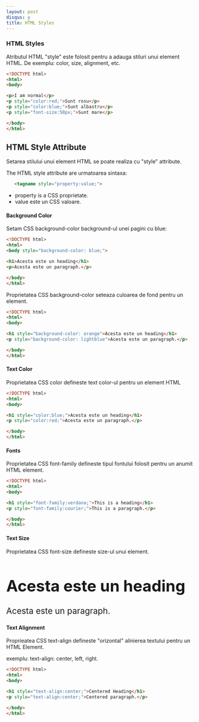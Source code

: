 ```yaml
---
layout: post
disqus: y
title: HTML Styles
---
```


### HTML Styles

Atributul HTML "style"  este folosit pentru a adauga stiluri unui element HTML. De exemplu: color, size, alignment, etc.

```html
<!DOCTYPE html>
<html>
<body>

<p>I am normal</p>
<p style="color:red;">Sunt rosu</p>
<p style="color:blue;">Sunt albastru</p>
<p style="font-size:50px;">Sunt mare</p>

</body>
</html>

```

HTML Style Attribute
-----------

Setarea stilului unui element HTML se poate realiza cu "style" attribute.

The HTML style attribute are urmatoarea sintaxa:

```html
   <tagname style="property:value;">
```

- property is a CSS proprietate.
- value este un CSS valoare.

#### Background Color

Setam CSS background-color background-ul unei pagini cu blue:

```html
<!DOCTYPE html>
<html>
<body style="background-color: blue;">

<h1>Acesta este un heading</h1>
<p>Acesta este un paragraph.</p>

</body>
</html>
```

Proprietatea CSS background-color seteaza culoarea de fond pentru un element.

```html
<!DOCTYPE html>
<html>
<body>

<h1 style="background-color: orange">Acesta este un heading</h1>
<p style="background-color: lightblue">Acesta este un paragraph.</p>

</body>
</html>
```
#### Text Color

Proprietatea CSS color defineste text color-ul pentru un element HTML

```html
<!DOCTYPE html>
<html>
<body>

<h1 style="color:blue;">Acesta este un heading</h1>
<p style="color:red;">Acesta este un paragraph.</p>

</body>
</html>

```

#### Fonts

Proprietatea CSS font-family defineste tipul fontului folosit pentru un anumit HTML element.

```html
<!DOCTYPE html>
<html>
<body>

<h1 style="font-family:verdana;">This is a heading</h1>
<p style="font-family:courier;">This is a paragraph.</p>

</body>
</html>
```


#### Text Size

Proprietatea CSS font-size defineste size-ul unui element.

<!DOCTYPE html>
<html>
<body>

<h1 style="font-size:300%;">Acesta este un heading</h1>
<p style="font-size:160%;">Acesta este un paragraph.</p>

</body>
</html>

#### Text Alignment

Proprieatea CSS text-align defineste "orizontal" alinierea textului pentru un HTML Element.

exemplu: text-align: center, left, right.

```html
<!DOCTYPE html>
<html>
<body>

<h1 style="text-align:center;">Centered Heading</h1>
<p style="text-align:center;">Centered paragraph.</p>

</body>
</html>
```



